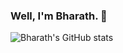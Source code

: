 ### Well, I'm Bharath. 👋

![Bharath's GitHub stats](https://github-readme-stats.vercel.app/api?username=Bharathsh36&show_icons=true&theme=radical)

<!--
**Bharathsh36/Bharathsh36** is a ✨ _special_ ✨ repository because its `README.md` (this file) appears on your GitHub profile.

Here are some ideas to get you started:

- 🔭 I’m currently working on ...
- 🌱 I’m currently learning ...
- 👯 I’m looking to collaborate on ...
- 🤔 I’m looking for help with ...
- 💬 Ask me about ...
- 📫 How to reach me: ...
- 😄 Pronouns: ...
- ⚡ Fun fact: ...
-->
